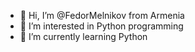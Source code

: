 - 👋 Hi, I’m @FedorMelnikov from Armenia
- 👀 I’m interested in Python programming 
- 🌱 I’m currently learning Python


<!---
FedorMelnikov/FedorMelnikov is a ✨ special ✨ repository because its `README.md` (this file) appears on your GitHub profile.
You can click the Preview link to take a look at your changes.
--->
